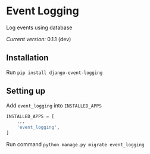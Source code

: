 # Event Logging

Log events using database

*Current version:* 0.1.1 (dev)

## Installation

Run `pip install django-event-logging`

## Setting up

Add `event_logging` into `INSTALLED_APPS`

```python
INSTALLED_APPS = [
    ...
    'event_logging',
]
```

Run command `python manage.py migrate event_logging`